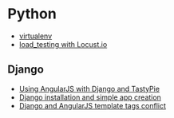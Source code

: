 
# Python

- [virtualenv](virtualenv.md)
- [load_testing with Locust.io](load_testing.md)

## Django

- [Using AngularJS with Django and TastyPie]((http://glynjackson.org/weblog/tutorial-using-angularjs-django))
- [Django installation and simple app creation](django_install_simple_app.md)
- [Django and AngularJS template tags conflict](angularjs_template_tags_conflict.md)


